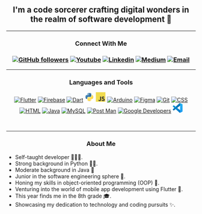<h2 align="center">I'm a code sorcerer crafting digital wonders in the realm of software development 🔮</h2>

---

<h3 align="center"> Connect With Me </h3>

<h3 align="center">
  
[![GitHub followers](https://img.shields.io/badge/-Join%20My%20Journey-black?style=for-the-badge&logo=GitHub)][github]
[![Youtube](https://img.shields.io/badge/-Subscribe-red?style=for-the-badge&logo=YouTube)][youtube]
[![Linkedin](https://img.shields.io/badge/-CONNECT-blue?style=for-the-badge&logo=Linkedin)][linkedin]
[![Medium](https://img.shields.io/badge/-Follow-black?style=for-the-badge&logo=Medium)][medium]
[![Email](https://img.shields.io/badge/-Mail%20me-yellow?style=for-the-badge&logo=Gmail)][email]
</h3>

---

<h3 align="center"> Languages and Tools </h3>

<p align="center">
  <a href="https://flutter.dev/"><img alt="Flutter" width="26px" src="https://www.vectorlogo.zone/logos/flutterio/flutterio-icon.svg" /></a>
  <a href="https://firebase.google.com/"><img alt="Firebase" width="26px" src="https://www.vectorlogo.zone/logos/firebase/firebase-icon.svg" /></a>
  <a href="https://dart.dev/"><img alt="Dart" width="26px" src="https://www.vectorlogo.zone/logos/dartlang/dartlang-icon.svg" /></a>
  <a href="https://www.python.org/"><img alt="Python" width="26px" src="https://raw.githubusercontent.com/devicons/devicon/master/icons/python/python-original.svg" /></a>
  <a href="https://www.javascript.com/"><img alt="JavaScript" width="26px" src="https://raw.githubusercontent.com/devicons/devicon/master/icons/javascript/javascript-original.svg"/></a>
  <a href="https://www.arduino.cc/"><img alt="Arduino" width="26px" src="https://cdn.worldvectorlogo.com/logos/arduino-1.svg"/></a>
  <a href="https://www.figma.com/"><img alt="Figma" width="26px" src="https://www.vectorlogo.zone/logos/figma/figma-icon.svg"/></a>
  <a href="https://git-scm.com/"><img alt="Git" width="26px" src="https://www.vectorlogo.zone/logos/git-scm/git-scm-icon.svg"/></a>
  <a href="https://www.w3schools.com/css/"><img alt="CSS" width="26px" src="https://www.vectorlogo.zone/logos/w3_css/w3_css-icon.svg"/></a>
  <a href="https://www.w3schools.com/html/"><img alt="HTML" width="26px" src="https://www.vectorlogo.zone/logos/w3_html5/w3_html5-icon.svg"/></a>
  <a href="https://www.java.com/"><img alt="Java" width="26px" src="https://www.vectorlogo.zone/logos/java/java-icon.svg"/></a>
  <a href="https://www.mysql.com/"><img alt="MySQL" width="26px" src="https://www.vectorlogo.zone/logos/mysql/mysql-icon.svg"/></a>
  <a href="https://postman.com/"><img alt="Post Man" width="26px" src="https://www.vectorlogo.zone/logos/getpostman/getpostman-icon.svg"/></a>
  <a href="https://developers.google.com/"><img alt="Google Developers" width="26px" src="https://www.svgrepo.com/show/353810/google-developers.svg"/></a>
  <a href="https://code.visualstudio.com/"><img alt="Visual Studio Code" width="26px" src="https://raw.githubusercontent.com/github/explore/80688e429a7d4ef2fca1e82350fe8e3517d3494d/topics/visual-studio-code/visual-studio-code.png" /></a>
</p>


<br />

---
<h3 align="center"> About Me </h3>

- Self-taught developer 👩🏻‍💻.
- Strong background in Python 👊🏻.
- Moderate background in Java 🧬
- Junior in the software engineering sphere 🧩. 
- Honing my skills in object-oriented programming (OOP) 🎲. 
- Venturing into the world of mobile app development using Flutter 🔷. 
- This year finds me in the 8th grade 🎓. 
- Showcasing my dedication to technology and coding pursuits ✨.
<br />

[youtube]: https://youtube.com/@jinanalmoussawy?sub_confirmation=1
[linkedin]: https://www.linkedin.com/in/jinan-al-moussawi-2366ab250/
[github]: https://github.com/Jinan47
[medium]: https://medium.com/@jinanmswi47
[email]: mailto:jinanmswi47@gmail.com
